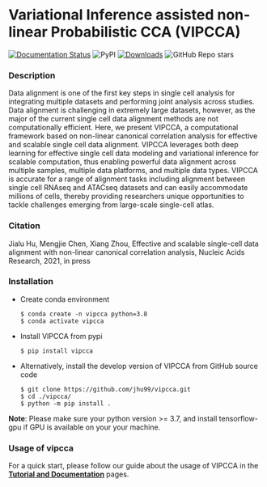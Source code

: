 # Variational Inference assisted non-linear Probabilistic CCA (VIPCCA)

 [![Documentation Status](https://readthedocs.org/projects/vipcca/badge/?version=latest)](https://vipcca.readthedocs.io/en/latest/?badge=latest) ![PyPI](https://img.shields.io/pypi/v/vipcca?color=blue) [![Downloads](https://pepy.tech/badge/vipcca)](https://pepy.tech/project/vipcca) ![GitHub Repo stars](https://img.shields.io/github/stars/jhu99/vipcca?color=yellow)


### Description

Data alignment is one of the first key steps in single cell analysis for integrating multiple datasets and performing joint analysis across studies. Data alignment is challenging in extremely large datasets, however, as the major of the current single cell data alignment methods are not computationally efficient. Here, we present VIPCCA, a computational framework based on non-linear canonical correlation analysis for effective and scalable single cell data alignment. VIPCCA leverages both deep learning for effective single cell data modeling and variational inference for scalable computation, thus enabling powerful data alignment across multiple samples, multiple data platforms, and multiple data types. VIPCCA is accurate for a range of alignment tasks including alignment between single cell RNAseq and ATACseq datasets and can easily accommodate millions of cells, thereby providing researchers unique opportunities to tackle challenges emerging from large-scale single-cell atlas. 

### Citation

Jialu Hu, Mengjie Chen, Xiang Zhou, Effective and scalable single-cell data alignment with non-linear canonical correlation analysis, Nucleic Acids Research, 2021, in press


### Installation

- Create conda environment

  ```shell
  $ conda create -n vipcca python=3.8
  $ conda activate vipcca
  ```

- Install VIPCCA from pypi

  ```shell
  $ pip install vipcca
  ```

- Alternatively, install the develop version of VIPCCA from GitHub source code

  ```shell
  $ git clone https://github.com/jhu99/vipcca.git
  $ cd ./vipcca/
  $ python -m pip install .
  ```

**Note**: Please make sure your python version >= 3.7, and install tensorflow-gpu if GPU is available on your your machine.

### Usage of vipcca

For a quick start, please follow our guide about the usage of VIPCCA in the [**Tutorial and Documentation**](https://vipcca.readthedocs.io/en/latest/) pages.



